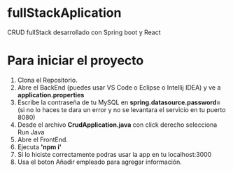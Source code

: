 # fullStackAplication
CRUD fullStack desarrollado con Spring boot y React

<h1> Para iniciar el proyecto </h1>

1. Clona el Repositorio.
2. Abre el BackEnd (puedes usar VS Code o Eclipse o Intellij IDEA) y ve a <b>application.properties</b>
3. Escribe la contraseña de tu MySQL en <b>spring.datasource.password=</b> 
(si no lo haces te dara un error y no se levantara el servicio en tu puerto 8080)
4. Desde el archivo <b>CrudApplication.java</b> con click derecho selecciona Run Java
3. Abre el FrontEnd.
4. Ejecuta <b>'npm i'</b>
5. Sí lo hiciste correctamente podras usar la app en tu localhost:3000
6. Usa el boton Añadir empleado para agregar información.
